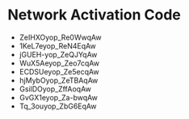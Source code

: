# Network Activation Code
* ZeIHXOyop_Re0WwqAw
* 1KeL7eyop_ReN4EqAw
* jGUEH-yop_ZeQJYqAw
* WuX5Aeyop_Zeo7cqAw
* ECDSUeyop_Ze5ecqAw
* hjMybOyop_ZeTBAqAw
* GsilDOyop_ZffAoqAw
* GvGX1eyop_Za-bwqAw
* Tq_3ouyop_ZbG6EqAw
